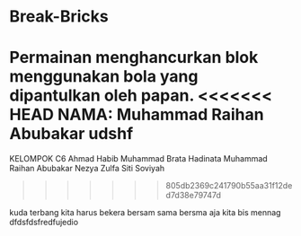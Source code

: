 # Break-Bricks
Permainan menghancurkan blok menggunakan bola yang dipantulkan oleh papan.
<<<<<<< HEAD
NAMA: 
Muhammad Raihan Abubakar udshf
=======
KELOMPOK C6
Ahmad Habib
Muhammad Brata Hadinata
Muhammad Raihan Abubakar
Nezya Zulfa
Siti Soviyah
>>>>>>> 805db2369c241790b55aa31f12ded7d38e79747d
 
kuda terbang 
 kita harus bekera bersam sama  bersma aja kita bis mennag dfdsfdsfredfujedio